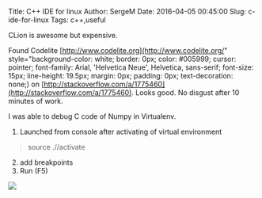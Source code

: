 Title: C++ IDE for linux
Author: SergeM
Date: 2016-04-05 00:45:00
Slug: c-ide-for-linux
Tags: c++,useful

<div dir="ltr" style="text-align: left;" trbidi="on">
CLion is awesome but expensive.

Found Codelite&nbsp;[http://www.codelite.org](http://www.codelite.org/" style="background-color: white; border: 0px; color: #005999; cursor: pointer; font-family: Arial, 'Helvetica Neue', Helvetica, sans-serif; font-size: 15px; line-height: 19.5px; margin: 0px; padding: 0px; text-decoration: none;)&nbsp;on&nbsp;[http://stackoverflow.com/a/1775460](http://stackoverflow.com/a/1775460).
Looks good. No disgust after 10 minutes of work.

I was able to debug C code of Numpy in Virtualenv.
1. Launched from console after activating of virtual environment
> source ./<path to activate>/activate
2. add breakpoints
3. Run (F5)

![](https://1.bp.blogspot.com/-RHqpOduG9Ys/VwGOqgXLEFI/AAAAAAAAEck/PaMILZnymc8ByqpHzEkTJWKXRxmmEKpMA/s320/Screenshot%2Bfrom%2B2016-04-03%2B23%253A43%253A42.png)</div>